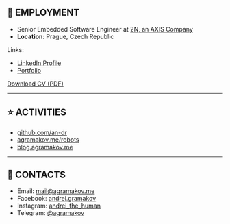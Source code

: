 ## 💼 EMPLOYMENT

- Senior Embedded Software Engineer at [2N, an AXIS Company](https://www.2n.com/)
- **Location**: Prague, Czech Republic

Links:

- [LinkedIn Profile](http://www.linkedin.com/in/agramakov/)
- [Portfolio](http://agramakov.me/portfolio)

[Download CV (PDF)](http://agramakov.me/cv)

---

## ⭐ ACTIVITIES

- [github.com/an-dr](http://github.com/an-dr)
- [agramakov.me/robots](http://agramakov.me/robots)
- [blog.agramakov.me](http://blog.agramakov.me)

---

## 📨 CONTACTS

- Email: [mail@agramakov.me](mailto:mail@agramakov.me)
- Facebook: [andrei.gramakov](https://www.facebook.com/andrei.gramakov)
- Instagram: [andrei_the_human](https://www.instagram.com/andrei_the_human)
- Telegram: [@agramakov](https://t.me/agramakov)